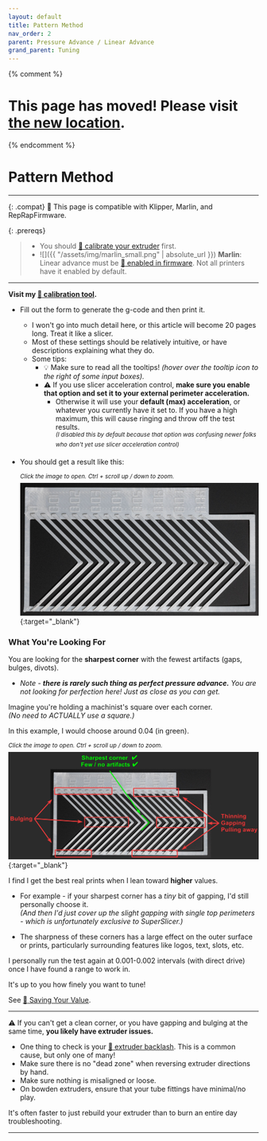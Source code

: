 ```yaml
---
layout: default
title: Pattern Method
nav_order: 2
parent: Pressure Advance / Linear Advance
grand_parent: Tuning
---
```


{% comment %}

# This page has moved! Please visit [the new location](https://ellis3dp.com/Print-Tuning-Guide/articles/pressure_linear_advance/pattern_method.html).

{% endcomment %}

# Pattern Method

---

{: .compat}
:dizzy: This page is compatible with Klipper, Marlin, and RepRapFirmware.

{: .prereqs}
> - You should [:page_facing_up: calibrate your extruder](https://docs.vorondesign.com/build/startup/#extruder-calibration-e-steps) first.
> - ![]({{ "/assets/img/marlin_small.png" | absolute_url }}) **Marlin**: Linear advance must be [:page_facing_up: enabled in firmware](https://marlinfw.org/docs/configuration/configuration.html#linear-advance). Not all printers have it enabled by default. 

---

**Visit my [:page_facing_up: calibration tool](https://ellis3dp.com/Pressure_Linear_Advance_Tool/).**

- Fill out the form to generate the g-code and then print it.

  - I won't go into much detail here, or this article will become 20 pages long. Treat it like a slicer.
  - Most of these settings should be relatively intuitive, or have descriptions explaining what they do.
  - Some tips:
    - :bulb: Make sure to read all the tooltips! *(hover over the tooltip icon to the right of some input boxes).*
    - :warning: If you use slicer acceleration control, **make sure you enable that option and set it to your external perimeter acceleration.** 
      - Otherwise it will use your **default (max) acceleration**, or whatever you currently have it set to. If you have a high maximum, this will cause ringing and throw off the test results.\
      <sup>*(I disabled this by default because that option was confusing newer folks who don't yet use slicer acceleration control)*</sup>

- You should get a result like this:

  <sup>*Click the image to open. Ctrl + scroll up / down to zoom.*</sup>\
  [![](./images/pattern_method/pattern.jpg)](./images/pattern_method/pattern.jpg){:target="_blank"}

### What You're Looking For

You are looking for the **sharpest corner** with the fewest artifacts (gaps, bulges, divots).

- _Note - **there is rarely such thing as perfect pressure advance.** You are not looking for perfection here! Just as close as you can get._

Imagine you're holding a machinist's square over each corner.\
_(No need to ACTUALLY use a square.)_

In this example, I would choose around 0.04 (in green).

<sup>*Click the image to open. Ctrl + scroll up / down to zoom.*</sup>\
[![](./images/pattern_method/pattern-annotated.jpg)](./images/pattern_method/pattern-annotated.jpg){:target="_blank"}

I find I get the best real prints when I lean toward **higher** values.

- For example - if your sharpest corner has a _tiny_ bit of gapping, I'd still personally choose it.\
  _(And then I'd just cover up the slight gapping with single top perimeters - which is unfortunately exclusive to SuperSlicer.)_

- The sharpness of these corners has a large effect on the outer surface or prints, particularly surrounding features like logos, text, slots, etc.

I personally run the test again at 0.001-0.002 intervals (with direct drive) once I have found a range to work in.

It's up to you how finely you want to tune!

See [:page_facing_up: Saving Your Value](./saving.md).

---

:warning: If you can't get a clean corner, or you have gapping and bulging at the same time, **you likely have extruder issues.**

- One thing to check is your [:page_facing_up: extruder backlash](../troubleshooting/extrusion_patterns.md#extruder-backlash). This is a common cause, but only one of many!
- Make sure there is no "dead zone" when reversing extruder directions by hand.
- Make sure nothing is misaligned or loose.
- On bowden extruders, ensure that your tube fittings have minimal/no play.

It's often faster to just rebuild your extruder than to burn an entire day troubleshooting.

---
